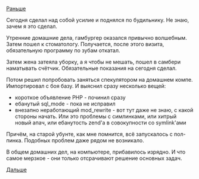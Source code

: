 [Раньше](2017.09.08.md)

Сегодня сделал над собой усилие и поднялся по будильнику.
Не знаю, зачем я это сделал.

Утренние домашние дела, гамбургер оказался привычно волшебным.
Затем пошел к стоматологу.
Получается, после этого визита, обязательную программу по зубам откатал.

Затем жена затеяла уборку, а я чтобы не мешать, пошел в самбери наматывать счётчик. Обязательные показания на сегодня сделал.

Потом решил попробовать заняться спекулятором на домашнем компе. Импортировал с боя базу. И выяснил сразу несколько вещей:
  * короткое объявление PHP - починил сразу
  * ебанутый sql_mode - пока не исправил
  * внезапно неработающий mod_rewrite - вот тут даже не знаю, с какой стороны начать. Или это проблемы с симлинками, или хитрый новый апач, или ебанутость zend'а в совокупности со symlink'ами

Причём, на старой убунте, как мне помнится, всё запускалось с пол-пинка. Подобных проблем даже рядом не возникало.

В общем домашних дел, на компьютере, прибавилось изрядно.
И что самое мерзкое - они только отсрачивают решение основных задач.

[Дальше](2017.09.10.md)